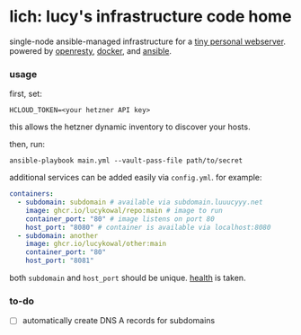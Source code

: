 # lich: lucy's infrastructure code home

single-node ansible-managed infrastructure for a
[tiny personal webserver](https://cv.luuucyyy.net). powered by
[openresty](https://openresty.org), [docker](https://www.docker.com), and
[ansible](https://docs.ansible.com).

### usage

first, set:

```
HCLOUD_TOKEN=<your hetzner API key>
```

this allows the hetzner dynamic inventory to discover your hosts.

then, run:

```shell
ansible-playbook main.yml --vault-pass-file path/to/secret
```

additional services can be added easily via `config.yml`. for example:

```yaml
containers:
  - subdomain: subdomain # available via subdomain.luuucyyy.net
    image: ghcr.io/lucykowal/repo:main # image to run
    container_port: "80" # image listens on port 80
    host_port: "8080" # container is available via localhost:8080
  - subdomain: another
    image: ghcr.io/lucykowal/other:main
    container_port: "80"
    host_port: "8081"
```

both `subdomain` and `host_port` should be unique.
[health](https://health.luuucyyy.net) is taken.

### to-do

- [ ] automatically create DNS A records for subdomains
